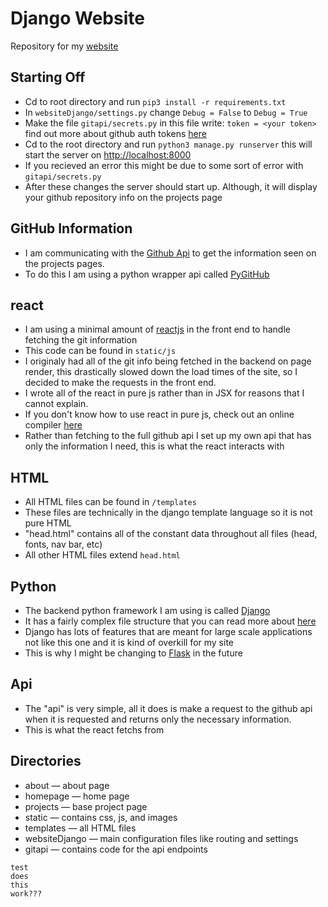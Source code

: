 # Django Website

Repository for my [website](https://greerpage.com)

## Starting Off

- Cd to root directory and run `pip3 install -r requirements.txt`
- In `websiteDjango/settings.py` change ```Debug = False``` to ```Debug = True```
- Make the file `gitapi/secrets.py` in this file write: `token = <your token>` find out more about github auth tokens [here](https://github.com/settings/tokens)
- Cd to the root directory and run ```python3 manage.py runserver``` this will start the server on [http://localhost:8000](http://localhost:8000)
- If you recieved an error this might be due to some sort of error with `gitapi/secrets.py`
- After these changes the server should start up. Although, it will display your github repository info on the projects page

## GitHub Information
- I am communicating with the [Github Api](https://developer.github.com/v3/) to get the information seen on the projects pages.
- To do this I am using a python wrapper api called [PyGitHub](https://github.com/PyGithub/PyGithub)

## react
- I am using a minimal amount of [reactjs](https://reactjs.org) in the front end to handle fetching the git information
- This code can be found in `static/js`
- I originaly had all of the git info being fetched in the backend on page render, this drastically slowed down the load times of the site, so I decided to make the requests in the front end.
- I wrote all of the react in pure js rather than in JSX for reasons that I cannot explain.
- If you don't know how to use react in pure js, check out an online compiler [here](https://babeljs.io/repl)
- Rather than fetching to the full github api I set up my own api that has only the information I need, this is what the react interacts with

## HTML
- All HTML files can be found in `/templates`
- These files are technically in the django template language so it is not pure HTML
- "head.html" contains all of the constant data throughout all files (head, fonts, nav bar, etc)
- All other HTML files extend `head.html`

## Python

- The backend python framework I am using is called [Django](https://www.djangoproject.com/)
- It has a fairly complex file structure that you can read more about [here](https://docs.djangoproject.com/en/3.0/intro/tutorial01/)
- Django has lots of features that are meant for large scale applications not like this one and it is kind of overkill for my site
- This is why I might be changing to [Flask](https://flask.palletsprojects.com/en/1.1.x/) in the future

## Api
- The "api" is very simple, all it does is make a request to the github api when it is requested and returns only the necessary information. 
- This is what the react fetchs from


## Directories
- about — about page
- homepage — home page
- projects — base project page
- static — contains css, js, and images
- templates — all HTML files
- websiteDjango — main configuration files like routing and settings
- gitapi — contains code for the api endpoints
```
test
does
this
work???
```
